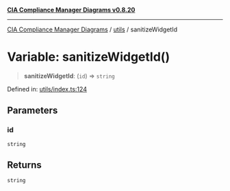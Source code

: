 [**CIA Compliance Manager Diagrams v0.8.20**](../../README.md)

***

[CIA Compliance Manager Diagrams](../../modules.md) / [utils](../README.md) / sanitizeWidgetId

# Variable: sanitizeWidgetId()

> **sanitizeWidgetId**: (`id`) => `string`

Defined in: [utils/index.ts:124](https://github.com/Hack23/cia-compliance-manager/blob/9180e2700dca841f6711d7243c036db4de73db57/src/utils/index.ts#L124)

## Parameters

### id

`string`

## Returns

`string`
